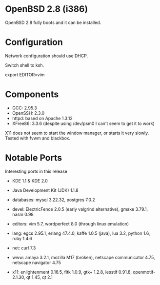 # OpenBSD 2.8 (i386)

OpenBSD 2.8 fully boots and it can be installed.

# Configuration

Network configuration should use DHCP.

Switch shell to ksh.

export EDITOR=vim

# Components

* GCC: 2.95.3
* OpenSSH: 2.3.0
* httpd: based on Apache 1.3.12
* XFree86: 3.3.6 (despite using /dev/psm0 I can't seem to get it to work)

X11 does not seem to start the window manager, or starts it very slowly.
Tested with fvwm and blackbox.

# Notable Ports

Interesting ports in this release

* KDE 1.1 & KDE 2.0
* Java Development Kit (JDK) 1.1.8

* databases: mysql 3.22.32, postgres 7.0.2
* devel: ElectricFence 2.0.5 (early valgrind alternative), gmake 3.79.1, nasm 0.98
* editors: vim 5.7, wordperfect 8.0 (through linux emulation)
* lang: egcs 2.95.1, erlang 47.4.0, kaffe 1.0.5 (java), lua 3.2, python 1.6, ruby 1.4.6
* net: curl 7.3
* www: amaya 3.2.1, mozilla M17 (broken), netscape communicator 4.75, netscape navigator 4.75
* x11: enlightenment 0.16.5, fltk 1.0.9, gtk+ 1.2.8, lesstif 0.91.8, openmotif-2.1.30, qt 1.45, qt 2.1
